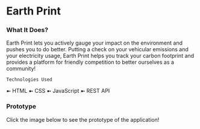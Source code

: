 # Earth Print 

### What It Does?

Earth Print lets you actively gauge your impact on the environment and pushes you to do better. Putting a check on your vehicular emissions and your electricity usage, Earth Print helps you track your carbon footprint and provides a platform for friendly competition to better ourselves as a community!

`Technologies Used`

➼ HTML
➼ CSS
➼ JavaScript
➼ REST API


### Prototype

Click the image below to see the prototype of the application!


